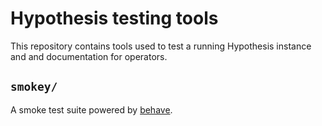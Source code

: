 Hypothesis testing tools
========================

This repository contains tools used to test a running Hypothesis instance and
and documentation for operators.

`smokey/`
---------

A smoke test suite powered by [behave][behave].

[behave]: https://pythonhosted.org/behave/
